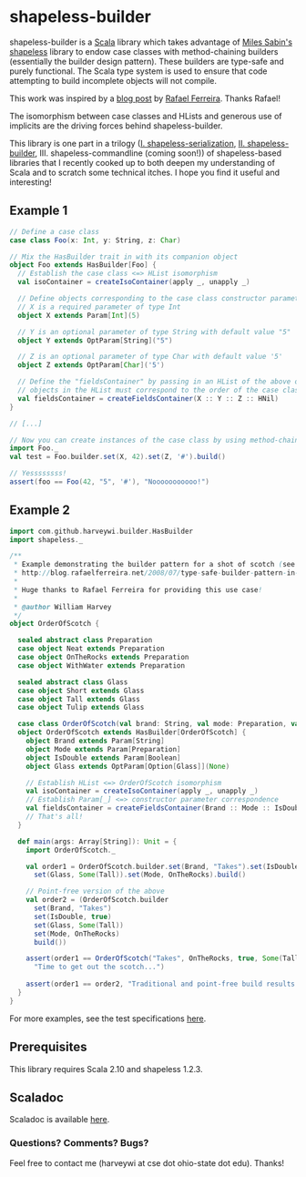 shapeless-builder
=======================

shapeless-builder is a [Scala](http://www.scala-lang.org) library which
takes advantage of [Miles Sabin's](https://github.com/milessabin)
[shapeless](https://github.com/milessabin/shapeless) library to endow case classes
with method-chaining builders (essentially the builder design pattern).  These
builders are type-safe and purely functional.  The Scala type system is used to ensure that
code attempting to build incomplete objects will not compile.

This work was inspired by a [blog post](http://blog.rafaelferreira.net/2008/07/type-safe-builder-pattern-in-scala.html) 
by [Rafael Ferreira](http://blog.rafaelferreira.net/).  Thanks Rafael!

The isomorphism between case classes and HLists and generous use of implicits
are the driving forces behind shapeless-builder.

This library is one part in a trilogy ([I. shapeless-serialization](https://github.com/harveywi/shapeless-serialization), 
[II. shapeless-builder](), III. shapeless-commandline (coming soon!)) of shapeless-based libraries that I recently cooked up
to both deepen my understanding of Scala and to scratch some technical itches.
I hope you find it useful and interesting!

Example 1
--------------------------------

```scala
// Define a case class
case class Foo(x: Int, y: String, z: Char)

// Mix the HasBuilder trait in with its companion object
object Foo extends HasBuilder[Foo] {
  // Establish the case class <=> HList isomorphism
  val isoContainer = createIsoContainer(apply _, unapply _)

  // Define objects corresponding to the case class constructor parameters:
  // X is a required parameter of type Int
  object X extends Param[Int](5)

  // Y is an optional parameter of type String with default value "5"
  object Y extends OptParam[String]("5")

  // Z is an optional parameter of type Char with default value '5'
  object Z extends OptParam[Char]('5')

  // Define the "fieldsContainer" by passing in an HList of the above objects.  The order of the
  // objects in the HList must correspond to the order of the case class constructor parameters.
  val fieldsContainer = createFieldsContainer(X :: Y :: Z :: HNil)
}

// [...]

// Now you can create instances of the case class by using method-chaining builder incantations
import Foo._
val test = Foo.builder.set(X, 42).set(Z, '#').build()

// Yessssssss!
assert(foo == Foo(42, "5", '#'), "Nooooooooooo!")
```

Example 2
--------------------------------

```scala
import com.github.harveywi.builder.HasBuilder
import shapeless._

/**
 * Example demonstrating the builder pattern for a shot of scotch (see
 * http://blog.rafaelferreira.net/2008/07/type-safe-builder-pattern-in-scala.html).
 *
 * Huge thanks to Rafael Ferreira for providing this use case!
 *
 * @author William Harvey
 */
object OrderOfScotch {

  sealed abstract class Preparation
  case object Neat extends Preparation
  case object OnTheRocks extends Preparation
  case object WithWater extends Preparation

  sealed abstract class Glass
  case object Short extends Glass
  case object Tall extends Glass
  case object Tulip extends Glass

  case class OrderOfScotch(val brand: String, val mode: Preparation, val isDouble: Boolean, val glass: Option[Glass])
  object OrderOfScotch extends HasBuilder[OrderOfScotch] {
    object Brand extends Param[String]
    object Mode extends Param[Preparation]
    object IsDouble extends Param[Boolean]
    object Glass extends OptParam[Option[Glass]](None)

    // Establish HList <=> OrderOfScotch isomorphism
    val isoContainer = createIsoContainer(apply _, unapply _)
    // Establish Param[_] <=> constructor parameter correspondence
    val fieldsContainer = createFieldsContainer(Brand :: Mode :: IsDouble :: Glass :: HNil)
    // That's all!
  }

  def main(args: Array[String]): Unit = {
    import OrderOfScotch._

    val order1 = OrderOfScotch.builder.set(Brand, "Takes").set(IsDouble, true).
      set(Glass, Some(Tall)).set(Mode, OnTheRocks).build()

    // Point-free version of the above
    val order2 = (OrderOfScotch.builder
      set(Brand, "Takes")
      set(IsDouble, true)
      set(Glass, Some(Tall))
      set(Mode, OnTheRocks)
      build())

    assert(order1 == OrderOfScotch("Takes", OnTheRocks, true, Some(Tall)),
      "Time to get out the scotch...")
    
    assert(order1 == order2, "Traditional and point-free build results should be identical")
  }
}
```

For more examples, see the test specifications [here](https://github.com/harveywi/shapeless-builder/tree/master/src/test/com/github/harveywi/builder).

Prerequisites
--------------------------------
This library requires Scala 2.10 and shapeless 1.2.3.

Scaladoc
--------------------------------
Scaladoc is available [here](http://www.aylasoftware.org/shapeless-builder/).

### Questions?  Comments?  Bugs?
Feel free to contact me (harveywi at cse dot ohio-state dot edu).  Thanks!

